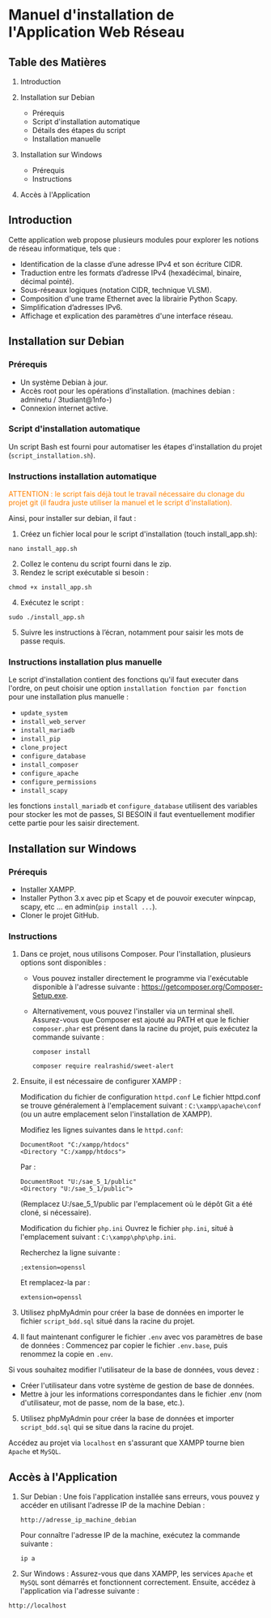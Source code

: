 # Manuel d'installation de l'Application Web Réseau

## Table des Matières
1. Introduction 
2. Installation sur Debian
   * Prérequis
   * Script d'installation automatique
   * Détails des étapes du script
   * Installation manuelle

3. Installation sur Windows
   * Prérequis
   * Instructions
4. Accès à l'Application



## Introduction 

Cette application web propose plusieurs modules pour explorer les notions de réseau informatique, tels que :

* Identification de la classe d’une adresse IPv4 et son écriture CIDR.
* Traduction entre les formats d’adresse IPv4 (hexadécimal, binaire, décimal pointé).
* Sous-réseaux logiques (notation CIDR, technique VLSM).
* Composition d'une trame Ethernet avec la librairie Python Scapy.
* Simplification d’adresses IPv6.
* Affichage et explication des paramètres d'une interface réseau.

## Installation sur Debian

### Prérequis
* Un système Debian à jour.
* Accès root pour les opérations d’installation. (machines debian : adminetu /   3tudiant@1nfo-)
* Connexion internet active.

### Script d'installation automatique

Un script Bash est fourni pour automatiser les étapes d'installation du projet (`script_installation.sh`).

### Instructions installation automatique 
<span style="color: #FF8000">ATTENTION : le script fais déjà tout le travail nécessaire du clonage du projet git (il faudra juste utiliser la manuel et le script d'installation).</span>

Ainsi, pour installer sur debian, il faut : 
1. Créez un fichier local pour le script d'installation (touch install_app.sh):
```
nano install_app.sh
```
2. Collez le contenu du script fourni dans le zip.
3. Rendez le script exécutable si besoin :
```
chmod +x install_app.sh
```
4. Exécutez le script :
``` 
sudo ./install_app.sh
```
5. Suivre les instructions à l’écran, notamment pour saisir les mots de passe requis.

### Instructions installation plus manuelle

Le script d'installation contient des fonctions qu'il faut executer dans l'ordre, on peut choisir une option `installation fonction par fonction` pour une installation plus manuelle : 
* `update_system`
* `install_web_server`
* `install_mariadb`
* `install_pip`
* `clone_project`
* `configure_database`
* `install_composer`
* `configure_apache`
* `configure_permissions`
* `install_scapy`

les fonctions `install_mariadb` et  `configure_database` utilisent des variables pour stocker les mot de passes, SI BESOIN il faut eventuellement modifier cette partie pour les saisir directement.


## Installation sur Windows

### Prérequis
* Installer XAMPP.
* Installer Python 3.x avec pip et Scapy et de pouvoir executer winpcap, scapy, etc ... en admin(`pip install ...`).
* Cloner le projet GitHub.

### Instructions

1. Dans ce projet, nous utilisons Composer. Pour l'installation, plusieurs options sont disponibles :

    * Vous pouvez installer directement le programme via l'exécutable disponible à l'adresse suivante :
    https://getcomposer.org/Composer-Setup.exe.

    * Alternativement, vous pouvez l'installer via un terminal shell. Assurez-vous que Composer est ajouté au PATH et que le fichier `composer.phar` est présent dans la racine du projet, puis exécutez la commande suivante :
        ```
        composer install
        ```
        ```
        composer require realrashid/sweet-alert
        ```

2. Ensuite, il est nécessaire de configurer XAMPP :

    Modification du fichier de configuration `httpd.conf`
    Le fichier httpd.conf se trouve généralement à l'emplacement suivant :
    `C:\xampp\apache\conf` (ou un autre emplacement selon l'installation de XAMPP).

    Modifiez les lignes suivantes dans le `httpd.conf`:

    ```
    DocumentRoot "C:/xampp/htdocs"
    <Directory "C:/xampp/htdocs">
    ```
    Par :
    ```
    DocumentRoot "U:/sae_5_1/public"
    <Directory "U:/sae_5_1/public">
    ```
    (Remplacez U:/sae_5_1/public par l'emplacement où le dépôt Git a été cloné, si nécessaire).

    Modification du fichier `php.ini`
    Ouvrez le fichier `php.ini`, situé à l'emplacement suivant :
    `C:\xampp\php\php.ini`.

    Recherchez la ligne suivante :

    ```
    ;extension=openssl
    ```
    Et remplacez-la par :

    ```
    extension=openssl
    ```

3. Utilisez phpMyAdmin pour créer la base de données en importer le fichier  `script_bdd.sql` situé dans la racine du projet.


4. Il faut maintenant configurer le fichier `.env` avec vos paramètres de base de données :
Commencez par copier le fichier `.env.base`, puis renommez la copie en `.env`.

Si vous souhaitez modifier l'utilisateur de la base de données, vous devez :

* Créer l'utilisateur dans votre système de gestion de base de données.
* Mettre à jour les informations correspondantes dans le fichier .env (nom d'utilisateur, mot de passe, nom de la base, etc.).


5. Utilisez phpMyAdmin pour créer la base de données et importer `script_bdd.sql` qui se situe dans la racine du projet.

Accédez au projet via `localhost` en s'assurant que XAMPP tourne bien `Apache` et `MySQL`.


## Accès à l'Application

1. Sur Debian :
    Une fois l'application installée sans erreurs, vous pouvez y accéder en utilisant l'adresse IP de la machine Debian : 
    ```
    http://adresse_ip_machine_debian
    ```
    Pour connaître l'adresse IP de la machine, exécutez la commande suivante :
    ```
    ip a
    ```

2. Sur Windows :
Assurez-vous que dans XAMPP, les services `Apache` et `MySQL` sont démarrés et fonctionnent correctement.
Ensuite, accédez à l'application via l'adresse suivante :

```
http://localhost  
```
